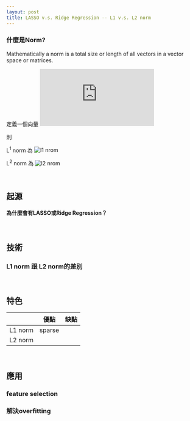 ```yaml
---
layout: post
title: LASSO v.s. Ridge Regression -- L1 v.s. L2 norm
---
```

### 什麼是Norm?

Mathematically a norm is a total size or length of all vectors in a vector space  or matrices.

<!-- more -->    

<!--
如何在github上的md file放入數學式：https://www.youtube.com/watch?v=dpVnmxpVdvg
在latex線上編輯器(http://latex.codecogs.com/eqneditor/editor.php)中輸入數學式，複製圖片網址，然後貼到以下![name](address)即可顯示數學式圖片
例如：![l2 nrom](https://latex.codecogs.com/svg.latex?\Large&space;\left\|\beta\right\|^{2}_{2})
或直接輸入latex數學代碼於 “ https://latex.codecogs.com/svg.latex?\Large&space; ” 後
例如：<img src="https://latex.codecogs.com/svg.latex?\Large&space;x=\frac{-b\pm\sqrt{b^2-4ac}}{2a}" title="\Large x=\frac{-b\pm\sqrt{b^2-4ac}}{2a}" />
-->
定義一個向量
![vector x](https://latex.codecogs.com/gif.latex?x%3D%20%5Cbegin%7Bbmatrix%7D%20x_1%5C%5C%20x_2%5C%5C%20%5Cvdots%20%5C%5C%20x_n%20%5Cend%7Bbmatrix%7D)

則

L<sup>1</sup> norm 為
![l1 nrom](https://latex.codecogs.com/svg.latex?\Large&space;x=\sum{|x_{i}|}=|\beta|)

L<sup>2</sup> norm 為
![l2 nrom](https://latex.codecogs.com/svg.latex?\Large&space;x=\sqrt{\sum{x_{i}^{2}}}=\left\|\beta\right\|^{2}_{2})


<br>

## 起源 
#### 為什麼會有LASSO或Ridge Regression？

<br>

## 技術
### L1 norm 跟 L2 norm的差別

<br>

## 特色

|        |   優點  |  缺點   |
| ------ | ------- | ------ |
|L1 norm |  sparse |        |
|L2 norm |         |        |

<br>

## 應用

### feature selection

### 解決overfitting

